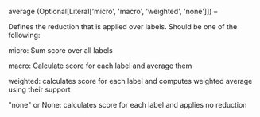 average (Optional[Literal['micro', 'macro', 'weighted', 'none']]) –

Defines the reduction that is applied over labels. Should be one of the following:

micro: Sum score over all labels

macro: Calculate score for each label and average them

weighted: calculates score for each label and computes weighted average using their support

"none" or None: calculates score for each label and applies no reduction